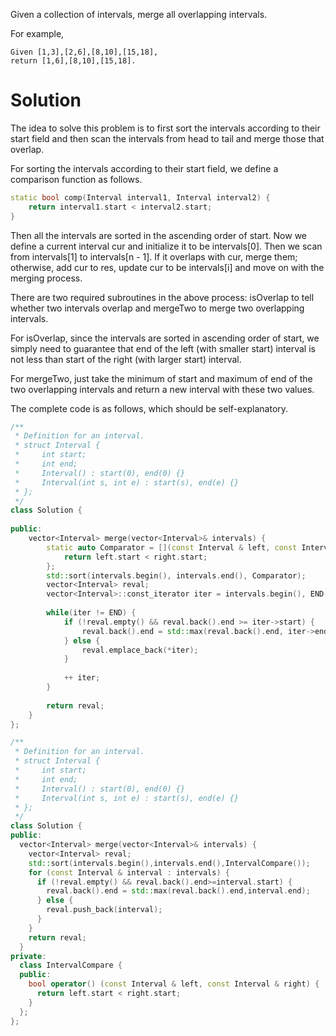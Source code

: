 Given a collection of intervals, merge all overlapping intervals.

For example,
```
Given [1,3],[2,6],[8,10],[15,18],
return [1,6],[8,10],[15,18].
```

# Solution

The idea to solve this problem is to first sort the intervals according to their start field and then scan the intervals from head to tail and merge those that overlap.

For sorting the intervals according to their start field, we define a comparison function as follows.

```cpp
static bool comp(Interval interval1, Interval interval2) {
    return interval1.start < interval2.start;
}
```

Then all the intervals are sorted in the ascending order of start. Now we define a current interval cur and initialize it to be intervals[0]. Then we scan from intervals[1] to intervals[n - 1]. If it overlaps with cur, merge them; otherwise, add cur to res, update cur to be intervals[i] and move on with the merging process.

There are two required subroutines in the above process: isOverlap to tell whether two intervals overlap and mergeTwo to merge two overlapping intervals.

For isOverlap, since the intervals are sorted in ascending order of start, we simply need to guarantee that end of the left (with smaller start) interval is not less than start of the right (with larger start) interval.

For mergeTwo, just take the minimum of start and maximum of end of the two overlapping intervals and return a new interval with these two values.

The complete code is as follows, which should be self-explanatory.

```cpp
/**
 * Definition for an interval.
 * struct Interval {
 *     int start;
 *     int end;
 *     Interval() : start(0), end(0) {}
 *     Interval(int s, int e) : start(s), end(e) {}
 * };
 */
class Solution {
    
public:
    vector<Interval> merge(vector<Interval>& intervals) {
        static auto Comparator = [](const Interval & left, const Interval & right) {
            return left.start < right.start;
        };
        std::sort(intervals.begin(), intervals.end(), Comparator);
        vector<Interval> reval;
        vector<Interval>::const_iterator iter = intervals.begin(), END = intervals.end();
        
        while(iter != END) {
            if (!reval.empty() && reval.back().end >= iter->start) {
                reval.back().end = std::max(reval.back().end, iter->end);
            } else {
                reval.emplace_back(*iter);
            }
            
            ++ iter;
        }
        
        return reval;
    }
};
```


```cpp
/**
 * Definition for an interval.
 * struct Interval {
 *     int start;
 *     int end;
 *     Interval() : start(0), end(0) {}
 *     Interval(int s, int e) : start(s), end(e) {}
 * };
 */
class Solution {
public:
  vector<Interval> merge(vector<Interval>& intervals) {
    vector<Interval> reval;
    std::sort(intervals.begin(),intervals.end(),IntervalCompare());
    for (const Interval & interval : intervals) {
      if (!reval.empty() && reval.back().end>=interval.start) {
        reval.back().end = std::max(reval.back().end,interval.end);
      } else {
        reval.push_back(interval);
      }
    }
    return reval;
  }
private:
  class IntervalCompare {
  public:
    bool operator() (const Interval & left, const Interval & right) {
      return left.start < right.start;
    }
  };
};
```
